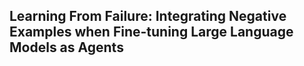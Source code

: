 ## Learning From Failure: Integrating Negative Examples when Fine-tuning Large Language Models as Agents